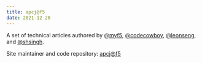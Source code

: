 ```yaml
---
title: apcj@f5
date: 2021-12-20
---
```

A set of technical articles authored by [@myf5](https://github.com/myf5), [@codecowboy](https://github.com/codecowboydotio), [@leonseng](https://github.com/leonseng),  and [@shsingh](https://github.com/shsingh).

Site maintainer and code repository: [apcj@f5](https://github.com/apcj-f5)